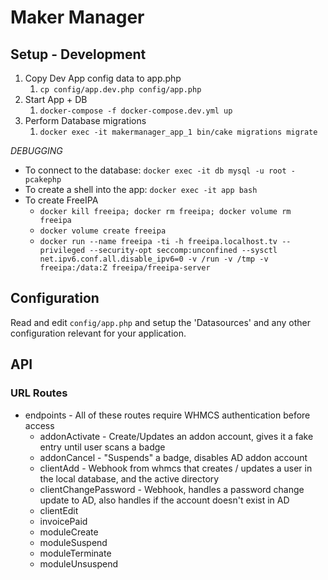 # Maker Manager

## Setup - Development

1. Copy Dev App config data to app.php
   1. `cp config/app.dev.php config/app.php`
1. Start App + DB
   1. `docker-compose -f docker-compose.dev.yml up`
1. Perform Database migrations
   1. `docker exec -it makermanager_app_1 bin/cake migrations migrate`

_DEBUGGING_

* To connect to the database: `docker exec -it db mysql -u root -pcakephp`
* To create a shell into the app: `docker exec -it app bash`
* To create FreeIPA
  * `docker kill freeipa; docker rm freeipa; docker volume rm freeipa`
  * `docker volume create freeipa`
  * `docker run --name freeipa -ti -h freeipa.localhost.tv --privileged --security-opt seccomp:unconfined --sysctl net.ipv6.conf.all.disable_ipv6=0 -v /run -v /tmp -v freeipa:/data:Z freeipa/freeipa-server`

## Configuration

Read and edit `config/app.php` and setup the 'Datasources' and any other
configuration relevant for your application.

## API

### URL Routes

- endpoints - All of these routes require WHMCS authentication before access
  - addonActivate - Create/Updates an addon account, gives it a fake entry until user scans a badge
  - addonCancel - "Suspends" a badge, disables AD addon account
  - clientAdd - Webhook from whmcs that creates / updates a user in the local database, and the active directory 
  - clientChangePassword - Webhook, handles a password change update to AD, also handles if the account doesn't exist in AD
  - clientEdit
  - invoicePaid
  - moduleCreate
  - moduleSuspend
  - moduleTerminate
  - moduleUnsuspend
  
